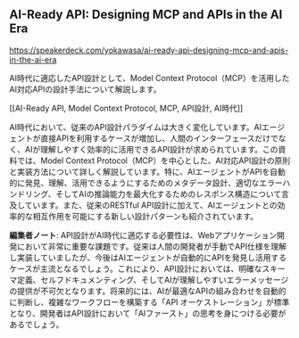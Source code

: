 ## AI-Ready API: Designing MCP and APIs in the AI Era

https://speakerdeck.com/yokawasa/ai-ready-api-designing-mcp-and-apis-in-the-ai-era

AI時代に適応したAPI設計として、Model Context Protocol（MCP）を活用したAI対応APIの設計手法について解説します。

[[AI-Ready API, Model Context Protocol, MCP, API設計, AI時代]]

AI時代において、従来のAPI設計パラダイムは大きく変化しています。AIエージェントが直接APIを利用するケースが増加し、人間のインターフェースだけでなく、AIが理解しやすく効率的に活用できるAPI設計が求められています。この資料では、Model Context Protocol（MCP）を中心とした、AI対応API設計の原則と実装方法について詳しく解説しています。特に、AIエージェントがAPIを自動的に発見、理解、活用できるようにするためのメタデータ設計、適切なエラーハンドリング、そしてAIの推論能力を最大化するためのレスポンス構造について言及しています。また、従来のRESTful API設計に加えて、AIエージェントとの効率的な相互作用を可能にする新しい設計パターンも紹介されています。

**編集者ノート**: API設計がAI時代に適応する必要性は、Webアプリケーション開発において非常に重要な課題です。従来は人間の開発者が手動でAPI仕様を理解し実装していましたが、今後はAIエージェントが自動的にAPIを発見し活用するケースが主流となるでしょう。これにより、API設計においては、明確なスキーマ定義、セルフドキュメンティング、そしてAIが理解しやすいエラーメッセージの提供が不可欠となります。将来的には、AIが最適なAPIの組み合わせを自動的に判断し、複雑なワークフローを構築する「API オーケストレーション」が標準となり、開発者はAPI設計において「AIファースト」の思考を身につける必要があるでしょう。
